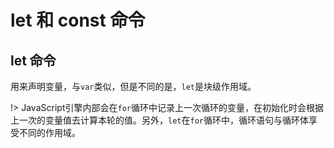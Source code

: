 # let 和 const 命令

## let 命令

用来声明变量，与`var`类似，但是不同的是，`let`是块级作用域。

!> JavaScript引擎内部会在`for`循环中记录上一次循环的变量，在初始化时会根据上一次的变量值去计算本轮的值。另外，`let`在`for`循环中，循环语句与循环体享受不同的作用域。

